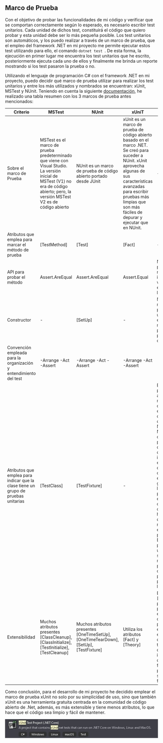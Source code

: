 ## Marco de Prueba

Con el objetivo de probar las funcionalidades de mi código y verificar que se comportan correctamente según lo esperado, es necesario escribir test unitarios. Cada unidad de dichos test, constituirá el código que quiero probar y esta unidad debe ser lo más pequeña posible. Los test unitarios son automáticos, y los puedo realizar a través de un marco de prueba, que el empleo del framework .NET en mi proyecto me permite ejecutar estos test utilizando para ello, el comando ```dotnet test ```. De esta forma, la ejecución en primer lugar me encuentra los test unitarios que he escrito, posteriormente ejecuta cada uno de ellos y finalmente me brinda un reporte mostrando si los test pasaron la prueba o no.

Utilizando el lenguaje de programación C# con el framework .NET en mi proyecto, puedo decidir qué marco de prueba utilizar para realizar los test unitarios y entre los más utilizados y nombrados se encuentran: xUnit, MSTest y NUnit. Teniendo en cuenta la siguiente [documentación](https://docs.microsoft.com/en-us/dotnet/core/testing/), he realizado una tabla resumen con los 3 marcos de prueba antes mencionados:

| Criterio | MSTest | NUnit |xUniT | Comentarios|
|----------|--------|-------|------|------------|
|Sobre el marco de Prueba|MSTest es el marco de prueba predeterminado que viene con Visual Studio. La versión inicial de MSTest (V1) no era de código abierto; pero, la versión MSTest V2 es de código abierto|NUnit es un marco de prueba de código abierto portado desde JUnit|xUnit es un marco de prueba de código abierto basado en el marco .NET. Se creó para suceder a NUnit. xUnit aprovecha algunas de sus características avanzadas para escribir pruebas más limpias que son más fáciles de depurar y ejecutar que en NUnit.|-|
|Atributos que emplea para marcar el método de prueba|[TestMethod]|[Test]|[Fact]|-|
|API para probar el método |Assert.AreEqual|Assert.AreEqual|Assert.Equal|Misma API para probar el método implementado, varía el método empleado por la clase Assert.|
|Constructor|-|[SetUp]|-|NUnit define de manera predeterminada un constructor, en los restantes marcos los pudiera definir, pero no es obligatorio.|
|Convención empleada para la organización y entendimiento del test|-Arrange -Act -Assert|-Arrange -Act -Assert|-Arrange -Act -Assert| 
|Atributos que emplea para indicar que la clase tiene un grupo de pruebas unitarias|[TestClass]|[TestFixture]|-|El marco xUnit proporciona un aislamiento mucho mejor de las pruebas en comparación con los marcos NUnit y MSTest. Para cada caso de prueba, la clase de prueba se crea una instancia, se ejecuta y se descarta después de la ejecución. Esto garantiza que las pruebas se puedan ejecutar en cualquier orden, ya que hay una dependencia reducida o nula entre las pruebas. Ejecutar cada prueba como una instancia separada minimiza las posibilidades de que una prueba provoque que las otras fallen|
|Extensibilidad|Muchos atributos presentes [ClassCleanup], [ClassInitialize], [TestInitialize], [TestCleanup]|Muchos atributos presentes [OneTimeSetUp], [OneTimeTearDown], [SetUp], [TestFixture]|Utiliza los atributos [Fact] y [Theory]|El atributo [Teoría] para pruebas parametrizadas en xUnit es uno de los principales ejemplos de la extensibilidad del marco que también hace que la implementación de la funcionalidad personalizada sea mucho más fácil|

Como conclusión, para el desarrollo de mi proyecto he decidido emplear el marco de prueba xUnit no solo por su simplicidad de uso, sino que también xUnit es una herramienta gratuita centrada en la comunidad de código abierto de .Net, además, es más extensible y tiene menos atributos, lo que hace que el código sea limpio y fácil de mantener.

![image](./img/xUnit.png)



